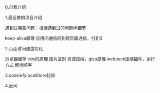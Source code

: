 0.自我介绍

1.最近做的项目介绍

遇到过哪些问题：根据遇到过的问题问细节

keep-alive原理
应用间通信问到跨页面通信，引到3

2.页面访问速度优化

浏览器缓存
cdn的原理
图片区别
资源压缩，gizp原理
webpack压缩插件，运行方式
解析顺序

3.cookie与localStore比较

4.反问